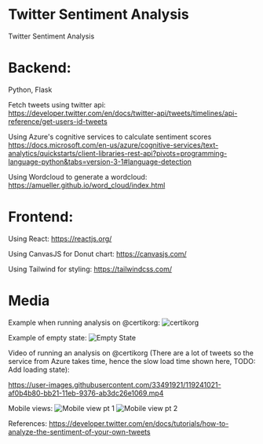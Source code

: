 # Twitter Sentiment Analysis
 Twitter Sentiment Analysis
 
# Backend:
 Python, Flask
 
 Fetch tweets using twitter api:
 https://developer.twitter.com/en/docs/twitter-api/tweets/timelines/api-reference/get-users-id-tweets
 
 Using Azure's cognitive services to calculate sentiment scores
 https://docs.microsoft.com/en-us/azure/cognitive-services/text-analytics/quickstarts/client-libraries-rest-api?pivots=programming-language-python&tabs=version-3-1#language-detection
 
 Using Wordcloud to generate a wordcloud: https://amueller.github.io/word_cloud/index.html 
 
# Frontend:
 Using React: https://reactjs.org/
 
 Using CanvasJS for Donut chart: https://canvasjs.com/
 
 Using Tailwind for styling: https://tailwindcss.com/

# Media
 
 Example when running analysis on @certikorg:
 ![certikorg](https://user-images.githubusercontent.com/33491921/119240937-33110380-bb21-11eb-9f96-7c133c4e0958.PNG)
 
 
 Example of empty state:
 ![Empty State](https://user-images.githubusercontent.com/33491921/119240945-40c68900-bb21-11eb-9066-f54851da9106.PNG)
 
 Video of running an analysis on @certikorg (There are a lot of tweets so the service from Azure takes time, hence the slow load time shown here, TODO: Add loading state):
 
 https://user-images.githubusercontent.com/33491921/119241021-af0b4b80-bb21-11eb-9376-ab3dc26e1069.mp4

 Mobile views:
 ![Mobile view pt 1](https://user-images.githubusercontent.com/33491921/119241246-0100a100-bb23-11eb-8b9d-208bfaba745a.PNG)
 ![Mobile view pt 2](https://user-images.githubusercontent.com/33491921/119241250-0362fb00-bb23-11eb-865d-a49cf1615e81.PNG)



 
 References:
  https://developer.twitter.com/en/docs/tutorials/how-to-analyze-the-sentiment-of-your-own-tweets
